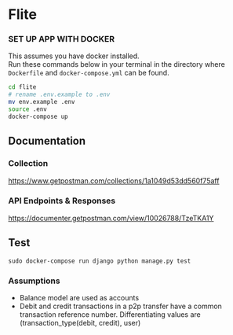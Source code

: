# Flite


### SET UP APP WITH DOCKER

This assumes you have docker installed. <br>Run these commands below in your terminal in the directory where `Dockerfile` and `docker-compose.yml` can be found.

```bash
cd flite
# rename .env.example to .env
mv env.example .env
source .env
docker-compose up
````


## Documentation
### Collection

https://www.getpostman.com/collections/1a1049d53dd560f75aff

### API Endpoints & Responses
https://documenter.getpostman.com/view/10026788/TzeTKA1Y

## Test

`sudo docker-compose run django python manage.py test `

### Assumptions 

* Balance model are used as accounts 
* Debit and credit transactions in a p2p transfer have a common transaction reference number. Differentiating values are (transaction_type(debit, credit), user)